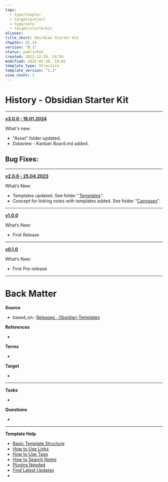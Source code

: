```yaml
---
tags:
  - type/chapter
  - target/project
  - type/note
  - target/starterkit
aliases: 
title_short: Obsidian Starter Kit
chapter: XI.14
version: "0.1"
status: published
created: 2022-12-29, 14:56
modified: 2025-03-30, 18:01
template_type: Structure
template_version: "1.1"
view_count: 1
---
```


# History - Obsidian Starter Kit

***
**[v3.0.0 - 19.01.2024](https://github.com/groepl/Obsidian-Zettelkasten-Starter-Kit/releases/tag/v3.0.0)**

What's new:
- "Asset" folder updated.
- Dataview - Kanban Board.md added.

Bug Fixes:
- 

***
**[v2.0.0 - 25.04.2023](https://github.com/groepl/Obsidian-Zettelkasten-Starter-Kit/releases/tag/v2.0.0)**

What‘s New:
- Templates updated. See folder "[Templates](https://github.com/groepl/Obsidian-Zettelkasten-Starter-Kit/tree/main/Starter-Kit/Templates)".
- Concept for linking notes with templates added. See folder "[Canvases](https://github.com/groepl/Obsidian-Zettelkasten-Starter-Kit/tree/main/Starter-Kit/Canvases)".


***
**[v1.0.0](https://github.com/groepl/Obsidian-Zettelkasten-Starter-Kit/releases/tag/v1.0.0)**

What‘s New:
- First Release

***
**[v0.1.0](https://github.com/groepl/Obsidian-Zettelkasten-Starter-Kit/releases/tag/0.1.0)**

What‘s New:
- First Pre-release

---
# Back Matter
**Source**
<!-- Always keep a link to the source- --> 
- based_on:: [Releases · Obsidian-Templates](https://github.com/groepl/Obsidian-Templates/releases)

**References**
<!-- Links to pages not referenced in the content. -->
- 

**Terms**
<!-- Links to definition pages. -->
- 

**Target**
<!-- Link to project note or externaly published content. -->
- 

---
**Tasks**
<!-- What remains to be done with this note? --> 
- 

**Questions**
<!-- What remains for you to consider? --> 
- 

---
**Template Help**
<!-- Links to external help pages on GitHub. -->
- [Basic Template Structure](https://github.com/groepl/Obsidian-Templates#basic-template-structure)
- [How to Use Links](https://github.com/groepl/Obsidian-Templates#how-to-use-links)
- [How to Use Tags](https://github.com/groepl/Obsidian-Templates#how-to-use-tags)
- [How to Search Notes](https://github.com/groepl/Obsidian-Templates#how-to-search-notes)
- [Plugins Needed](https://github.com/groepl/Obsidian-Templates#obsidian-plugins-needed)
- [Find Latest Updates](https://github.com/groepl/Obsidian-Templates)
- 












